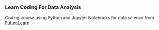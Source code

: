 ### Learn Coding For Data Analysis

Coding course using Python and Jupyter Notebooks for data science from
[FutureLearn](https://www.futurelearn.com/courses/learn-to-code/4 "FutureLearn: Code for Data Science")
